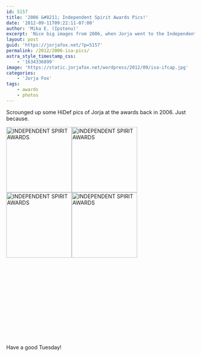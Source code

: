 ```yaml
---
id: 5157
title: '2006 &#8211; Independent Spirit Awards Pics!'
date: '2012-09-11T09:22:11-07:00'
author: 'Mika E. (Ipstenu)'
excerpt: 'Nice big images from 2006, when Jorja went to the Independent Spirit Awards.'
layout: post
guid: 'https://jorjafox.net/?p=5157'
permalink: /2012/2006-isa-pics/
astra_style_timestamp_css:
    - '1634336899'
image: 'https://static.jorjafox.net/wordpress/2012/09/isa-ifcap.jpg'
categories:
    - 'Jorja Fox'
tags:
    - awards
    - photos
---
```


Scrounged up some HiDef pics of Jorja at the awards back in 2006. Just because.

<a href="https://jorjafox.net/gallery/awards/pub/20060304-ifc/ifcap_07.jpg"><img class="alignleft" title="INDEPENDENT SPIRIT AWARDS" src="https://jorjafox.net/gallery/zp-core/i.php?a=awards/pub/20060304-ifc&amp;i=ifcap_07.jpg&amp;s=175&amp;c=1&amp;cw=175&amp;ch=175&amp;q=75&amp;t=1&amp;wmk=!" alt="INDEPENDENT SPIRIT AWARDS" width="175" height="175" /></a><a href="https://jorjafox.net/gallery/awards/pub/20060304-ifc/ifcap_08.jpg"><img class="alignleft" title="INDEPENDENT SPIRIT AWARDS" src="https://jorjafox.net/gallery/zp-core/i.php?a=awards/pub/20060304-ifc&amp;i=ifcap_08.jpg&amp;s=175&amp;c=1&amp;cw=175&amp;ch=175&amp;q=75&amp;t=1&amp;wmk=!" alt="INDEPENDENT SPIRIT AWARDS" width="175" height="175" /></a><a href="https://jorjafox.net/gallery/awards/pub/20060304-ifc/ifcap_09.jpg"><img class="alignleft" title="INDEPENDENT SPIRIT AWARDS" src="https://jorjafox.net/gallery/zp-core/i.php?a=awards/pub/20060304-ifc&amp;i=ifcap_09.jpg&amp;s=175&amp;c=1&amp;cw=175&amp;ch=175&amp;q=75&amp;t=1&amp;wmk=!" alt="INDEPENDENT SPIRIT AWARDS" width="175" height="175" /></a><a href="https://jorjafox.net/gallery/awards/pub/20060304-ifc/ifcap_27.jpg"><img class="alignleft" title="INDEPENDENT SPIRIT AWARDS" src="https://jorjafox.net/gallery/zp-core/i.php?a=awards/pub/20060304-ifc&amp;i=ifcap_27.jpg&amp;s=175&amp;c=1&amp;cw=175&amp;ch=175&amp;q=75&amp;t=1&amp;wmk=!" alt="INDEPENDENT SPIRIT AWARDS" width="175" height="175" /></a>
<div class="clear:both;"></div>
&nbsp;

&nbsp;

&nbsp;

&nbsp;

&nbsp;

&nbsp;

&nbsp;

Have a good Tuesday!